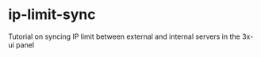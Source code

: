 # ip-limit-sync
Tutorial on syncing IP limit between external and internal servers in the 3x-ui panel
